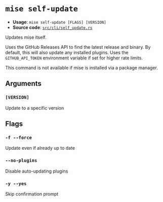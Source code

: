 # `mise self-update`

- **Usage**: `mise self-update [FLAGS] [VERSION]`
- **Source code**: [`src/cli/self_update.rs`](https://github.com/jdx/mise/blob/main/src/cli/self_update.rs)

Updates mise itself.

Uses the GitHub Releases API to find the latest release and binary.
By default, this will also update any installed plugins.
Uses the `GITHUB_API_TOKEN` environment variable if set for higher rate limits.

This command is not available if mise is installed via a package manager.

## Arguments

### `[VERSION]`

Update to a specific version

## Flags

### `-f --force`

Update even if already up to date

### `--no-plugins`

Disable auto-updating plugins

### `-y --yes`

Skip confirmation prompt
